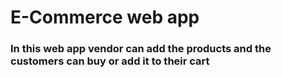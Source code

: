 <h1>E-Commerce web app</h1>
<h3>In this web app vendor can add the products and the customers can buy or add it to their cart</h3>
